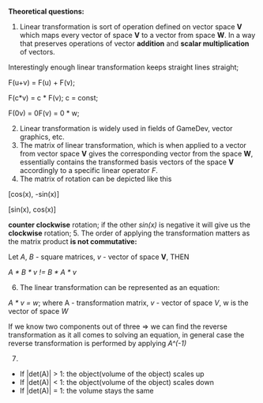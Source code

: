 **Theoretical questions:**

1. Linear transformation is sort of operation defined on vector space **V** which maps every vector of space **V** to a vector from space **W**. 
In a way that preserves operations of vector **addition** and **scalar multiplication** of vectors.

Interestingly enough linear transformation keeps straight lines straight; 

F(u+v) = F(u) + F(v);

F(c*v) = c * F(v);        c = const;

F(0v) = 0F(v) = 0 * w;

2. Linear transformation is widely used in fields of GameDev, vector graphics, etc.
3. The matrix of linear transformation, which is when applied to a vector from vector space **V** gives the corresponding vector from the space **W**, 
essentially contains the transformed basis vectors of the space **V** accordingly to a specific linear operator *F*. 
4. The matrix of rotation can be depicted like this  

[cos(x), -sin(x)]

[sin(x), cos(x)]

**counter clockwise** rotation; if the other *sin(x)* is negative it will give us the **clockwise** rotation;
5. The order of applying the transformation matters as the matrix product **is not commutative:**

Let *A*, *B* - square matrices, *v* - vector of space **V**, THEN

*A * B * v != B * A * v*

6. The linear transformation can be represented as an equation:

*A * v = w*; where A - transformation matrix, *v* - vector of space *V*, w is the vector of space *W*

If we know two components out of three => we can find the reverse transformation as it all comes to solving an equation, in general 
case the reverse transformation is performed by applying *A^(-1)*


7.
- If |det(A)| > 1: the object(volume of the object) scales up
- If |det(A)| < 1: the object(volume of the object) scales down
- If |det(A)| = 1: the volume stays the same 